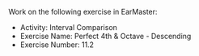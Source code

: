 Work on the following exercise in EarMaster:
- Activity: Interval Comparison
- Exercise Name: Perfect 4th & Octave  - Descending
- Exercise Number: 11.2
